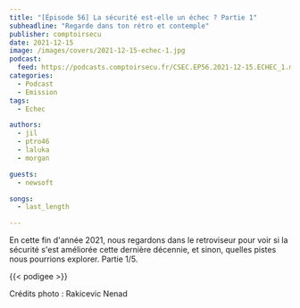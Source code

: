 ```yaml
---
title: "[Épisode 56] La sécurité est-elle un échec ? Partie 1"
subheadline: "Regarde dans ton rétro et contemple"
publisher: comptoirsecu
date: 2021-12-15
image: /images/covers/2021-12-15-echec-1.jpg
podcast:
  feed: https://podcasts.comptoirsecu.fr/CSEC.EP56.2021-12-15.ECHEC_1.m4a
categories:
  - Podcast
  - Emission
tags:
  - Echec

authors:
  - jil
  - ptro46
  - laluka
  - morgan

guests:
  - newsoft

songs:
  - last_length

---
```


En cette fin d'année 2021, nous regardons dans le retroviseur pour voir si la sécurité s'est améliorée cette dernière décennie, et sinon, quelles pistes nous pourrions explorer. Partie 1/5.

{{< podigee >}}

Crédits photo : Rakicevic Nenad
